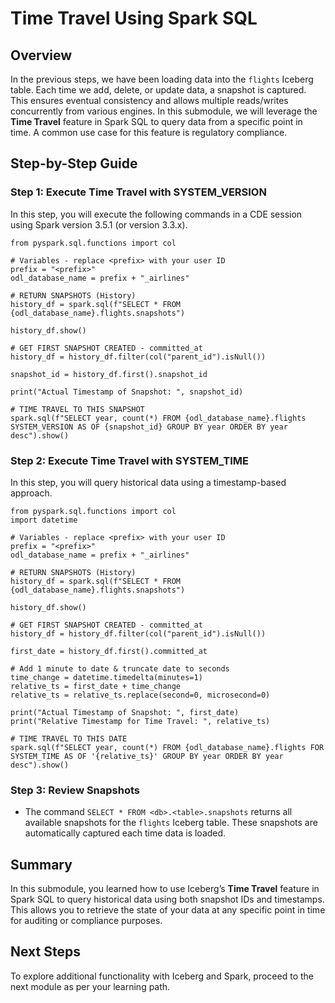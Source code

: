 # Time Travel Using Spark SQL

## Overview

In the previous steps, we have been loading data into the `flights` Iceberg table. Each time we add, delete, or update data, a snapshot is captured. This ensures eventual consistency and allows multiple reads/writes concurrently from various engines. In this submodule, we will leverage the **Time Travel** feature in Spark SQL to query data from a specific point in time. A common use case for this feature is regulatory compliance.

## Step-by-Step Guide

### Step 1: Execute Time Travel with SYSTEM_VERSION

In this step, you will execute the following commands in a CDE session using Spark version 3.5.1 (or version 3.3.x).

```
from pyspark.sql.functions import col

# Variables - replace <prefix> with your user ID
prefix = "<prefix>"
odl_database_name = prefix + "_airlines"

# RETURN SNAPSHOTS (History)
history_df = spark.sql(f"SELECT * FROM {odl_database_name}.flights.snapshots")

history_df.show()

# GET FIRST SNAPSHOT CREATED - committed_at
history_df = history_df.filter(col("parent_id").isNull())

snapshot_id = history_df.first().snapshot_id

print("Actual Timestamp of Snapshot: ", snapshot_id)

# TIME TRAVEL TO THIS SNAPSHOT
spark.sql(f"SELECT year, count(*) FROM {odl_database_name}.flights SYSTEM_VERSION AS OF {snapshot_id} GROUP BY year ORDER BY year desc").show()
```

### Step 2: Execute Time Travel with SYSTEM_TIME

In this step, you will query historical data using a timestamp-based approach.

```
from pyspark.sql.functions import col
import datetime

# Variables - replace <prefix> with your user ID
prefix = "<prefix>"
odl_database_name = prefix + "_airlines"

# RETURN SNAPSHOTS (History)
history_df = spark.sql(f"SELECT * FROM {odl_database_name}.flights.snapshots")

history_df.show()

# GET FIRST SNAPSHOT CREATED - committed_at
history_df = history_df.filter(col("parent_id").isNull())

first_date = history_df.first().committed_at

# Add 1 minute to date & truncate date to seconds
time_change = datetime.timedelta(minutes=1) 
relative_ts = first_date + time_change
relative_ts = relative_ts.replace(second=0, microsecond=0)

print("Actual Timestamp of Snapshot: ", first_date)
print("Relative Timestamp for Time Travel: ", relative_ts)

# TIME TRAVEL TO THIS DATE
spark.sql(f"SELECT year, count(*) FROM {odl_database_name}.flights FOR SYSTEM_TIME AS OF '{relative_ts}' GROUP BY year ORDER BY year desc").show()
```

### Step 3: Review Snapshots

- The command `SELECT * FROM <db>.<table>.snapshots` returns all available snapshots for the `flights` Iceberg table. These snapshots are automatically captured each time data is loaded.

## Summary

In this submodule, you learned how to use Iceberg’s **Time Travel** feature in Spark SQL to query historical data using both snapshot IDs and timestamps. This allows you to retrieve the state of your data at any specific point in time for auditing or compliance purposes.

## Next Steps

To explore additional functionality with Iceberg and Spark, proceed to the next module as per your learning path.
